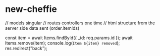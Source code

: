 # new-cheffie

// models singular
// routes controllers one time
// html structure from the server side data sent (order.itemIds)

const item = await Items.findById({ \_id: req.params.id });
await Items.remove(item);
console.log(`Item ${item} removed`);
res.redirect("back");
